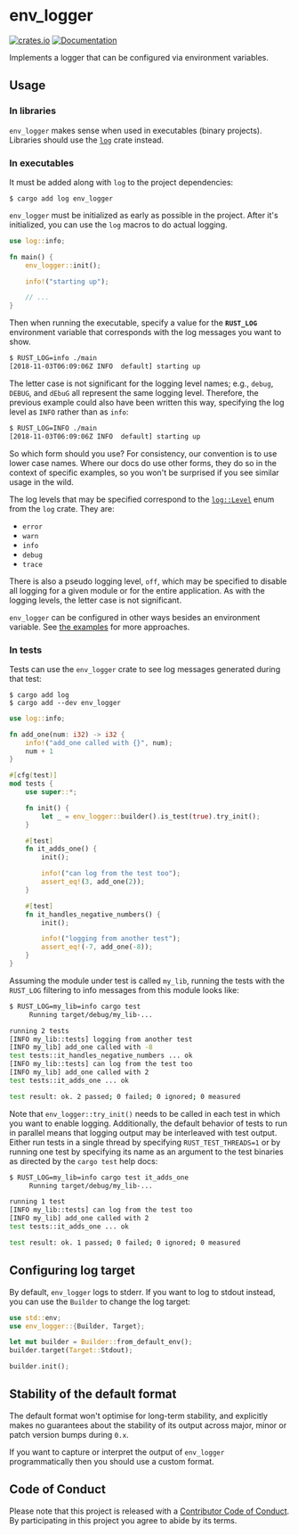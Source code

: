 # env_logger

[![crates.io](https://img.shields.io/crates/v/env_logger.svg)](https://crates.io/crates/env_logger)
[![Documentation](https://docs.rs/env_logger/badge.svg)](https://docs.rs/env_logger)

Implements a logger that can be configured via environment variables.

## Usage

### In libraries

`env_logger` makes sense when used in executables (binary projects). Libraries should use the [`log`](https://docs.rs/log) crate instead.

### In executables

It must be added along with `log` to the project dependencies:

```console
$ cargo add log env_logger
```

`env_logger` must be initialized as early as possible in the project. After it's initialized, you can use the `log` macros to do actual logging.

```rust
use log::info;

fn main() {
    env_logger::init();

    info!("starting up");

    // ...
}
```

Then when running the executable, specify a value for the **`RUST_LOG`**
environment variable that corresponds with the log messages you want to show.

```bash
$ RUST_LOG=info ./main
[2018-11-03T06:09:06Z INFO  default] starting up
```

The letter case is not significant for the logging level names; e.g., `debug`,
`DEBUG`, and `dEbuG` all represent the same logging level. Therefore, the
previous example could also have been written this way, specifying the log
level as `INFO` rather than as `info`:

```bash
$ RUST_LOG=INFO ./main
[2018-11-03T06:09:06Z INFO  default] starting up
```

So which form should you use? For consistency, our convention is to use lower
case names. Where our docs do use other forms, they do so in the context of
specific examples, so you won't be surprised if you see similar usage in the
wild.

The log levels that may be specified correspond to the [`log::Level`][level-enum]
enum from the `log` crate. They are:

   * `error`
   * `warn`
   * `info`
   * `debug`
   * `trace`

[level-enum]:  https://docs.rs/log/latest/log/enum.Level.html  "log::Level (docs.rs)"

There is also a pseudo logging level, `off`, which may be specified to disable
all logging for a given module or for the entire application. As with the
logging levels, the letter case is not significant.

`env_logger` can be configured in other ways besides an environment variable. See [the examples](https://github.com/rust-cli/env_logger/tree/main/examples) for more approaches.

### In tests

Tests can use the `env_logger` crate to see log messages generated during that test:

```console
$ cargo add log
$ cargo add --dev env_logger
```

```rust
use log::info;

fn add_one(num: i32) -> i32 {
    info!("add_one called with {}", num);
    num + 1
}

#[cfg(test)]
mod tests {
    use super::*;

    fn init() {
        let _ = env_logger::builder().is_test(true).try_init();
    }

    #[test]
    fn it_adds_one() {
        init();

        info!("can log from the test too");
        assert_eq!(3, add_one(2));
    }

    #[test]
    fn it_handles_negative_numbers() {
        init();

        info!("logging from another test");
        assert_eq!(-7, add_one(-8));
    }
}
```

Assuming the module under test is called `my_lib`, running the tests with the
`RUST_LOG` filtering to info messages from this module looks like:

```bash
$ RUST_LOG=my_lib=info cargo test
     Running target/debug/my_lib-...

running 2 tests
[INFO my_lib::tests] logging from another test
[INFO my_lib] add_one called with -8
test tests::it_handles_negative_numbers ... ok
[INFO my_lib::tests] can log from the test too
[INFO my_lib] add_one called with 2
test tests::it_adds_one ... ok

test result: ok. 2 passed; 0 failed; 0 ignored; 0 measured
```

Note that `env_logger::try_init()` needs to be called in each test in which you
want to enable logging. Additionally, the default behavior of tests to
run in parallel means that logging output may be interleaved with test output.
Either run tests in a single thread by specifying `RUST_TEST_THREADS=1` or by
running one test by specifying its name as an argument to the test binaries as
directed by the `cargo test` help docs:

```bash
$ RUST_LOG=my_lib=info cargo test it_adds_one
     Running target/debug/my_lib-...

running 1 test
[INFO my_lib::tests] can log from the test too
[INFO my_lib] add_one called with 2
test tests::it_adds_one ... ok

test result: ok. 1 passed; 0 failed; 0 ignored; 0 measured
```

## Configuring log target

By default, `env_logger` logs to stderr. If you want to log to stdout instead,
you can use the `Builder` to change the log target:

```rust
use std::env;
use env_logger::{Builder, Target};

let mut builder = Builder::from_default_env();
builder.target(Target::Stdout);

builder.init();
```

## Stability of the default format

The default format won't optimise for long-term stability, and explicitly makes no guarantees about the stability of its output across major, minor or patch version bumps during `0.x`.

If you want to capture or interpret the output of `env_logger` programmatically then you should use a custom format.

## Code of Conduct

Please note that this project is released with a [Contributor Code of Conduct](CODE-OF-CONDUCT.md). By participating in this project you agree to abide by its terms.
